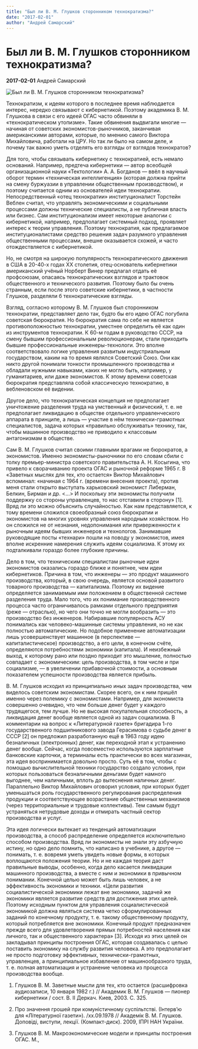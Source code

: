 ```yaml
---
title: "Был ли В. М. Глушков сторонником технократизма?"
date: "2017-02-01"
author: "Андрей Самарский"
---
```


# Был ли В. М. Глушков сторонником технократизма?

**2017-02-01** Андрей Самарский

![Был ли В. М. Глушков сторонником технократизма?](https://www.wikireading.ru/img/371885_44_i_099.jpg)

Технократизм, к идеям которого в последнее время наблюдается интерес, нередко связывают с кибернетикой. Поэтому академика В. М. Глушкова в связи с его идеей ОГАС часто обвиняли в «технократическом утопизме». Такие обвинения выдвигали многие — начиная от советских экономистов-рыночников, заканчивая американскими авторами, которые, по мнению самого Виктора Михайловича, работали на ЦРУ. Но так ли было на самом деле, и почему так важно уметь отделять его взгляды от взглядов технократов?

Для того, чтобы связывать кибернетику с технократией, есть немало оснований. Например, предтеча кибернетики — автор всеобщей организационной науки «Тектологии» А. А. Богданов — ввёл в научный оборот термин «техническая интеллигенция» (которая должна прийти на смену буржуазии в управлении общественным производством), и поэтому считается одним из основателей идеи технократии. Непосредственный «отец технократии» институционалист Торстейн Веблен считал, что управлять экономическими и социальными процессами должны технические специалисты, а не публичная власть или бизнес. Сам институционализм имеет некоторые аналогии с кибернетикой, например, предполагает системный подход, проявляет интерес к теории управления. Поэтому технократия, как предлагаемое институционалистами средство решения задач разумного управления общественными процессами, внешне оказывается схожей, и часто отождествляется с кибернетикой.

Но, не смотря на широкую популярность технократического движения в США в 20-40-х годах ХХ столетия, отец-основатель кибернетики американский учёный Норберт Винер предлагал отдать её профсоюзам, опасаясь технократических взглядов и трактовок общественного и технического развития. Поэтому было бы очень странным, если после этого советские кибернетики, в частности Глушков, разделяли б технократические взгляды.

Взгляд, согласно которому В. М. Глушков был сторонником технократии, представляет дело так, будто бы его идею ОГАС погубила советская бюрократия. Но бюрократия сама по себе не является противоположностью технократии, уместнее определить её как один из инструментов технократии. К 60-м годам в руководство СССР, на смену бывшим профессиональным революционерам, стали приходить бывшие профессиональные инженеры-технологи. Это вполне соответствовало логике управления развитым индустриальным государством, каким на то время являлся Советский Союз. Они как никто другой понимали тонкости промышленного производства и обладали нужными навыками, каких не могло быть, например, у гуманитариев, или даже экономистов. К этому времени советская бюрократия представляла собой классическую технократию, в вебленовском её видении.

Другое дело, что технократическая концепция не предполагает уничтожение разделения труда на умственный и физический, т. е. не предполагает ликвидацию в обществе отдельного управленческого аппарата в принципе, а лишь — участие в нём технически-грамотных специалистов, задача которых «правильно обслуживать» технику, так, чтобы машинное производство не приводило к классовым антагонизмам в обществе.

Сам В. М. Глушков считал своими главными врагами не бюрократов, а экономистов. Именно экономисты-рыночники по его словам сбили с толку премьер-министра советского правительства А. Н. Косыгина, что привело к сворачиванию проекта ОГАС и рыночной реформе 1965 г. В «Заветных мыслях для тех, кто остается» Виктор Михайлович вспоминал: «начиная с 1964 г. (времени внесения проекта), против меня стали открыто выступать харьковский экономист Либерман, Белкин, Бирман и др. <…> И поскольку эти экономисты получили поддержку со стороны управленцев, то нас отставили в сторону» [1]. Вряд ли это можно объяснить случайностью. Как нам представляется, к тому времени сложился своеобразный союз бюрократии и экономистов на многих уровнях управления народным хозяйством. Но он сложился не от незнания, недопонимания или приверженности к рыночным идеям бывших инженеров и технологов. Занимавшие руководящие посты «технари» пошли на поводу у экономистов, имея вполне искренние намерения служить идеям социализма. К этому их подталкивали гораздо более глубокие причины.

Дело в том, что техническим специалистам рыночные идеи экономистов оказались гораздо ближе и понятнее, чем идеи кибернетиков. Причина в том, что инженеры — это продукт машинного производства, который, в свою очередь, является основой развитого товарного производства — капитализма. Поэтому их видение определяется занимаемым ими положением в общественной системе разделения труда. Мало того, что их понимание производственного процесса часто ограничивалось рамками отдельного предприятия (реже — отраслью), но чего они точно не могли вообразить — это производство без инженеров. Набиравшие популярность АСУ понимались как человеко-машинные системы управления, но не как полностью автоматические. Но подобное применение автоматизации лишь усовершенствует машинное (в перспективе — капиталистическое) производство, а его цели, в конечном счёте, определяются потребностями экономики (капитала). И неизбежный выход, к которому рано или поздно приходит это мышление, полностью совпадает с экономическим: цель производства, в том числе и при социализме, — в увеличении прибавочной стоимости, а основным показателем успешности производства является прибыль.

В. М. Глушков исходил из принципиально иных задач производства, чем виделось советским экономистам. Скорее всего, он к ним пришёл именно через полемику с экономистами. Например, для экономиста совершенно очевидно, что чем больше денег будет у каждого трудящегося, тем лучше. Но не высокая покупательная способность, а ликвидация денег вообще является одной из задач социализма. В комментарии на вопрос к «Литературной газете» бригадира 1-го государственного подшипникового завода Герасимова о судьбе денег в СССР [2] он предложил разработанную ещё в 1963 году идею безналичных (электронных) денег, как переходной этап к устранению денег вообще. Сейчас, когда повсеместно используются зарплатные банковские карточки, а терминалы есть практически во всех магазинах, эта идея воспринимается довольно просто. Суть её в том, чтобы с помощью вычислительной техники государство создало условия, при которых пользоваться безналичными деньгами будет намного выгоднее, чем наличными, вплоть до вытеснения наличных денег. Параллельно Виктор Михайлович оговорил условия, при которых будет уменьшаться роль государственного регулирования распределения продукции и соответствующее возрастание общественных механизмов (через территориальные и трудовые коллективы). Тем самым будут устраняться нетрудовые доходы и отмирать частный сектор производства и услуг.

Эта идея логически вытекает из тенденций автоматизации производства, а способ распределение определяется исключительно способом производства. Вряд ли экономисты не знали эту азбучную истину, но одно дело помнить, что написано в учебнике, а другое — понимать, т. е. вовремя уметь увидеть новые формы, в которых воплощаются положения теории. Но и не каждая теория даст правильные выводы, особенно, когда дело касается ликвидации машинного производства, а вместе с ним и экономики в привычном понимании. Конечной целью может быть лишь человек, а не эффективность экономики и техники. «Цели развития социалистической экономики лежат вне экономики, задачей же экономики является развитие средств для достижения этих целей. Поэтому исходным пунктом для управления социалистической экономикой должна являться система четко сформулированных заданий по конечному продукту, т. е. такому общественному продукту, который потребляется вне экономики. Конечный продукт предназначен прежде всего для удовлетворения прямых потребностей населения как личного, так и общественного характера» [3]. Исходя из этих целей он закладывал принципы построения ОГАС, которая создавалась с целью поставить экономику на службу развития человека. А это предполагает не просто подготовку эффективных, технически-грамотных, управленцев, а принципиальное избавление от машинообразного труда, т. е. полная автоматизация и устранение человека из процесса производства вообще.

1. Глушков В. М. Заветные мысли для тех, кто остается (расшифровка аудиозаписи, 10 января 1982 г.) // Академик В. М. Глушков — пионер кибернетики / сост. В. II Деркач. Киев, 2003. С. 325.

2. Про значення грошей при комуністичному суспільтстві. (Інтерв’ю для «Літературної газети»). /хх.09.1978 // Академік В. М. Глушков. Доповіді, виступи, лекції. (Компакт-диск). 2009, ІПРІ НАН України.

3. Глушков В. М. Макроэкономические модели и принципы построения ОГАС. М.,
